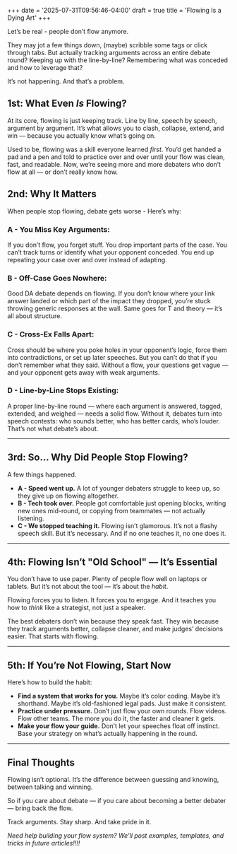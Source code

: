 +++
date = '2025-07-31T09:56:46-04:00'
draft = true
title = 'Flowing Is a Dying Art'
+++

Let’s be real - people don’t flow anymore.

They may jot a few things down, (maybe) scribble some tags or click through tabs. But actually tracking arguments across an entire debate round? Keeping up with the line-by-line? Remembering what was conceded and how to leverage that?

It’s not happening. And that’s a problem.


## 1st: What Even *Is* Flowing?

At its core, flowing is just keeping track. Line by line, speech by speech, argument by argument. It’s what allows you to clash, collapse, extend, and win — because you actually know what’s going on.

Used to be, flowing was a skill everyone learned *first*. You’d get handed a pad and a pen and told to practice over and over until your flow was clean, fast, and readable. Now, we’re seeing more and more debaters who don’t flow at all — or don’t really know how.


## 2nd: Why It Matters

When people stop flowing, debate gets worse - Here’s why:

### A - **You Miss Key Arguments:**  
If you don’t flow, you forget stuff. You drop important parts of the case. You can’t track turns or identify what your opponent conceded. You end up repeating your case over and over instead of adapting.

### B - **Off-Case Goes Nowhere:**  
Good DA debate depends on flowing. If you don’t know where your link answer landed or which part of the impact they dropped, you’re stuck throwing generic responses at the wall. Same goes for T and theory — it’s all about structure.

### C - **Cross-Ex Falls Apart:**  
Cross should be where you poke holes in your opponent’s logic, force them into contradictions, or set up later speeches. But you can’t do that if you don’t remember what they said. Without a flow, your questions get vague — and your opponent gets away with weak arguments.

### D - **Line-by-Line Stops Existing:**  
A proper line-by-line round — where each argument is answered, tagged, extended, and weighed — needs a solid flow. Without it, debates turn into speech contests: who sounds better, who has better cards, who’s louder. That’s not what debate’s about.

---

## 3rd: So... Why Did People Stop Flowing?

A few things happened.

- **A - Speed went up.** A lot of younger debaters struggle to keep up, so they give up on flowing altogether.  
- **B - Tech took over.** People got comfortable just opening blocks, writing new ones mid-round, or copying from teammates — not actually listening.  
- **C - We stopped teaching it.** Flowing isn’t glamorous. It’s not a flashy speech skill. But it’s necessary. And if no one teaches it, no one does it.

---

## 4th: Flowing Isn’t "Old School" — It’s Essential

You don’t have to use paper. Plenty of people flow well on laptops or tablets. But it’s not about the tool — it’s about the *habit*.

Flowing forces you to listen. It forces you to engage. And it teaches you how to *think* like a strategist, not just a speaker.

The best debaters don’t win because they speak fast. They win because they track arguments better, collapse cleaner, and make judges’ decisions easier. That starts with flowing.

---

## 5th: If You’re Not Flowing, Start Now

Here’s how to build the habit:

- **Find a system that works for you.** Maybe it’s color coding. Maybe it’s shorthand. Maybe it’s old-fashioned legal pads. Just make it consistent.  
- **Practice under pressure.** Don’t just flow your own rounds. Flow videos. Flow other teams. The more you do it, the faster and cleaner it gets.  
- **Make your flow your guide.** Don’t let your speeches float off instinct. Base your strategy on what’s actually happening in the round.

---

## Final Thoughts

Flowing isn’t optional. It’s the difference between guessing and knowing, between talking and winning.

So if you care about debate — if you care about becoming a better debater — bring back the flow.

Track arguments. Stay sharp. And take pride in it.


*Need help building your flow system? We’ll post examples, templates, and tricks in future articles!!!!*
